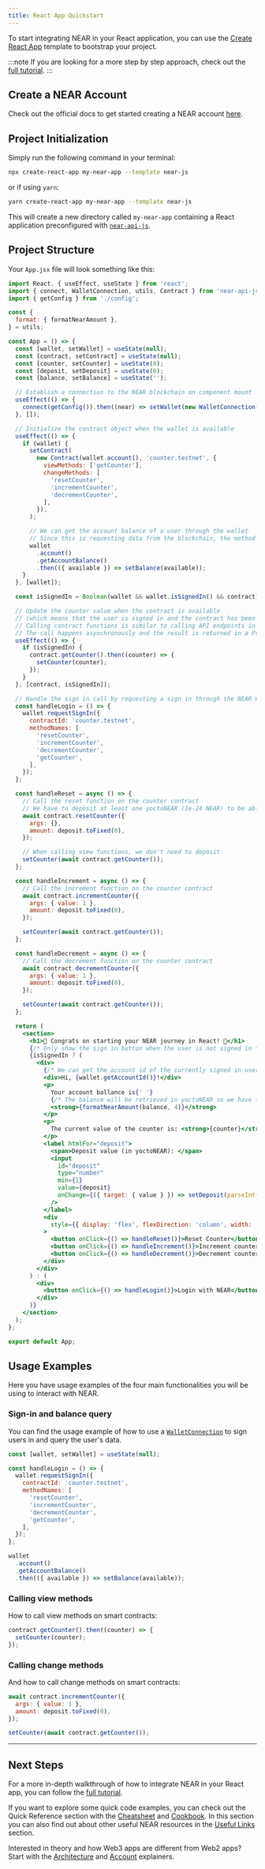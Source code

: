 ```yaml
---
title: React App Quickstart
---
```


To start integrating NEAR in your React application, you can use the [Create React App](https://create-react-app.dev/) template to bootstrap your project.

:::note
If you are looking for a more step by step approach, check out the [full tutorial](/developers/getting-started/react-tutorial).
:::

## Create a NEAR Account

Check out the official docs to get started creating a NEAR account [here](https://docs.near.org/docs/develop/basics/create-account).

## Project Initialization

Simply run the following command in your terminal:

```bash
npx create-react-app my-near-app --template near-js
```

or if using `yarn`:

```bash
yarn create-react-app my-near-app --template near-js
```

This will create a new directory called `my-near-app` containing a React application preconfigured with [`near-api-js`](https://github.com/near/near-api-js).

## Project Structure

Your `App.jsx` file will look something like this:

```jsx title="src/App.jsx" showLineNumbers
import React, { useEffect, useState } from 'react';
import { connect, WalletConnection, utils, Contract } from 'near-api-js';
import { getConfig } from './config';

const {
  format: { formatNearAmount },
} = utils;

const App = () => {
  const [wallet, setWallet] = useState(null);
  const [contract, setContract] = useState(null);
  const [counter, setCounter] = useState(0);
  const [deposit, setDeposit] = useState(0);
  const [balance, setBalance] = useState('');

  // Establish a connection to the NEAR blockchain on component mount
  useEffect(() => {
    connect(getConfig()).then((near) => setWallet(new WalletConnection(near)));
  }, []);

  // Initialize the contract object when the wallet is available
  useEffect(() => {
    if (wallet) {
      setContract(
        new Contract(wallet.account(), 'counter.testnet', {
          viewMethods: ['getCounter'],
          changeMethods: [
            'resetCounter',
            'incrementCounter',
            'decrementCounter',
          ],
        }),
      );

      // We can get the account balance of a user through the wallet
      // Since this is requesting data from the blockchain, the method returns a Promise
      wallet
        .account()
        .getAccountBalance()
        .then(({ available }) => setBalance(available));
    }
  }, [wallet]);

  const isSignedIn = Boolean(wallet && wallet.isSignedIn() && contract);

  // Update the counter value when the contract is available
  // (which means that the user is signed in and the contract has been initialized)
  // Calling contract functions is similar to calling API endpoints in traditional web apps
  // The call happens asynchronously and the result is returned in a Promise
  useEffect(() => {
    if (isSignedIn) {
      contract.getCounter().then((counter) => {
        setCounter(counter);
      });
    }
  }, [contract, isSignedIn]);

  // Handle the sign in call by requesting a sign in through the NEAR Wallet
  const handleLogin = () => {
    wallet.requestSignIn({
      contractId: 'counter.testnet',
      methodNames: [
        'resetCounter',
        'incrementCounter',
        'decrementCounter',
        'getCounter',
      ],
    });
  };

  const handleReset = async () => {
    // Call the reset function on the counter contract
    // We have to deposit at least one yoctoNEAR (1e-24 NEAR) to be able to call change functions
    await contract.resetCounter({
      args: {},
      amount: deposit.toFixed(0),
    });

    // When calling view functions, we don't need to deposit
    setCounter(await contract.getCounter());
  };

  const handleIncrement = async () => {
    // Call the increment function on the counter contract
    await contract.incrementCounter({
      args: { value: 1 },
      amount: deposit.toFixed(0),
    });

    setCounter(await contract.getCounter());
  };

  const handleDecrement = async () => {
    // Call the decrement function on the counter contract
    await contract.decrementCounter({
      args: { value: 1 },
      amount: deposit.toFixed(0),
    });

    setCounter(await contract.getCounter());
  };

  return (
    <section>
      <h1>🎉 Congrats on starting your NEAR journey in React! 🎉</h1>
      {/* Only show the sign in button when the user is not signed in */}
      {isSignedIn ? (
        <div>
          {/* We can get the account id of the currently signed in user through the wallet */}
          <div>Hi, {wallet.getAccountId()}!</div>
          <p>
            Your account ballance is{' '}
            {/* The balance will be retrieved in yoctoNEAR so we have to format it to a NEAR amount */}
            <strong>{formatNearAmount(balance, 4)}</strong>
          </p>
          <p>
            The current value of the counter is: <strong>{counter}</strong>
          </p>
          <label htmlFor="deposit">
            <span>Deposit value (in yoctoNEAR): </span>
            <input
              id="deposit"
              type="number"
              min={1}
              value={deposit}
              onChange={({ target: { value } }) => setDeposit(parseInt(value))}
            />
          </label>
          <div
            style={{ display: 'flex', flexDirection: 'column', width: '50%' }}
          >
            <button onClick={() => handleReset()}>Reset Counter</button>
            <button onClick={() => handleIncrement()}>Increment counter</button>
            <button onClick={() => handleDecrement()}>Decrement counter</button>
          </div>
        </div>
      ) : (
        <div>
          <button onClick={() => handleLogin()}>Login with NEAR</button>
        </div>
      )}
    </section>
  );
};

export default App;
```

## Usage Examples

Here you have usage examples of the four main functionalities you will be using to interact with NEAR.

### Sign-in and balance query

You can find the usage example of how to use a [`WalletConnection`](https://near.github.io/near-api-js/classes/walletaccount.walletconnection.html) to sign users in and query the user's data.

```js showLineNumbers
const [wallet, setWallet] = useState(null);

const handleLogin = () => {
  wallet.requestSignIn({
    contractId: 'counter.testnet',
    methodNames: [
      'resetCounter',
      'incrementCounter',
      'decrementCounter',
      'getCounter',
    ],
  });
};

wallet
  .account()
  .getAccountBalance()
  .then(({ available }) => setBalance(available));
```

### Calling view methods

How to call view methods on smart contracts:

```js showLineNumbers
contract.getCounter().then((counter) => {
  setCounter(counter);
});
```

### Calling change methods

And how to call change methods on smart contracts:

```js showLineNumbers
await contract.incrementCounter({
  args: { value: 1 },
  amount: deposit.toFixed(0),
});

setCounter(await contract.getCounter());
```

---

## Next Steps

For a more in-depth walkthrough of how to integrate NEAR in your React app, you can follow the [full tutorial](/developers/getting-started/react-tutorial).

If you want to explore some quick code examples, you can check out the Quick Reference section with the [Cheatsheet](/developers/quick-reference/cheatsheet) and [Cookbook](/developers/quick-reference/cookbook). In this section you can also find out about other useful NEAR resources in the [Useful Links](/developers/quick-reference/useful-links) section.

Interested in theory and how Web3 apps are different from Web2 apps? Start with the [Architecture](/developers/theory/application-architecture) and [Account](/developers/protocol/accounts) explainers.
